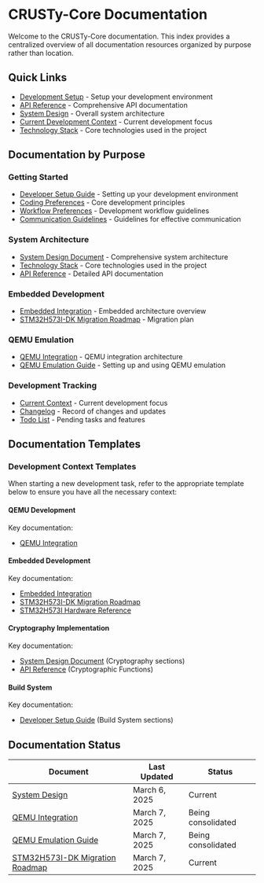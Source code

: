# CRUSTy-Core Documentation

Welcome to the CRUSTy-Core documentation. This index provides a centralized overview of all documentation resources organized by purpose rather than location.

## Quick Links

- [Development Setup](Guides/DEVELOPER_SETUP.md) - Setup your development environment
- [API Reference](Guides/API_REFERENCE.md) - Comprehensive API documentation
- [System Design](Features/CRUSTY-Core_System_Design.md) - Overall system architecture
- [Current Development Context](Dev%20Progress/context-summary.md) - Current development focus
- [Technology Stack](Coding%20Guidelines/my-stack.md) - Core technologies used in the project

## Documentation by Purpose

### Getting Started

- [Developer Setup Guide](Guides/DEVELOPER_SETUP.md) - Setting up your development environment
- [Coding Preferences](Coding%20Guidelines/coding-preferences.md) - Core development principles
- [Workflow Preferences](Coding%20Guidelines/workflow-prefs.md) - Development workflow guidelines
- [Communication Guidelines](Coding%20Guidelines/communication.md) - Guidelines for effective communication

### System Architecture

- [System Design Document](Features/CRUSTY-Core_System_Design.md) - Comprehensive system architecture
- [Technology Stack](Coding%20Guidelines/my-stack.md) - Core technologies used in the project
- [API Reference](Guides/API_REFERENCE.md) - Detailed API documentation

### Embedded Development

- [Embedded Integration](Features/EMBEDDED_INTEGRATION.md) - Embedded architecture overview
- [STM32H573I-DK Migration Roadmap](Dev%20Progress/STM32H573I-DK_Migration_Roadmap.md) - Migration plan

### QEMU Emulation

- [QEMU Integration](Features/QEMU_Integration.md) - QEMU integration architecture
- [QEMU Emulation Guide](Guides/QEMU_EMULATION.md) - Setting up and using QEMU emulation

### Development Tracking

- [Current Context](Dev%20Progress/context-summary.md) - Current development focus
- [Changelog](Dev%20Progress/changelog.md) - Record of changes and updates
- [Todo List](Dev%20Progress/todo.md) - Pending tasks and features

## Documentation Templates

### Development Context Templates

When starting a new development task, refer to the appropriate template below to ensure you have all the necessary context:

#### QEMU Development

Key documentation:

- [QEMU Integration](Features/QEMU_Integration.md)

#### Embedded Development

Key documentation:

- [Embedded Integration](Features/EMBEDDED_INTEGRATION.md)
- [STM32H573I-DK Migration Roadmap](Dev%20Progress/STM32H573I-DK_Migration_Roadmap.md)
- [STM32H573I Hardware Reference](STM32H573I.docx)

#### Cryptography Implementation

Key documentation:

- [System Design Document](Features/CRUSTY-Core_System_Design.md) (Cryptography sections)
- [API Reference](Guides/API_REFERENCE.md) (Cryptographic Functions)

#### Build System

Key documentation:

- [Developer Setup Guide](Guides/DEVELOPER_SETUP.md) (Build System sections)

## Documentation Status

| Document                                                                             | Last Updated  | Status             |
| ------------------------------------------------------------------------------------ | ------------- | ------------------ |
| [System Design](Features/CRUSTY-Core_System_Design.md)                               | March 6, 2025 | Current            |
| [QEMU Integration](Features/QEMU_Integration.md)                                     | March 7, 2025 | Being consolidated |
| [QEMU Emulation Guide](Guides/QEMU_EMULATION.md)                                     | March 7, 2025 | Being consolidated |
| [STM32H573I-DK Migration Roadmap](Dev%20Progress/STM32H573I-DK_Migration_Roadmap.md) | March 7, 2025 | Current            |

